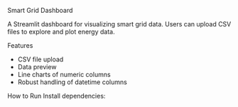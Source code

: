 Smart Grid Dashboard

A Streamlit dashboard for visualizing smart grid data. Users can upload CSV files to explore and plot energy data.

 Features
- CSV file upload
- Data preview
- Line charts of numeric columns
- Robust handling of datetime columns

 How to Run
 Install dependencies:
